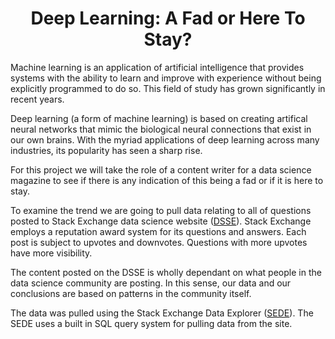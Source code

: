 # <center> Deep Learning:   A Fad or Here To Stay?</center>

Machine learning is an application of artificial intelligence that provides systems with the ability to learn and improve with experience without being explicitly programmed to do so.  This field of study has grown significantly in recent years.  

Deep learning (a form of machine learning) is based on creating artifical neural networks that mimic the biological neural connections that exist in our own brains.  With the myriad applications of deep learning across many industries, its popularity has seen a sharp rise.

For this project we will take the role of a content writer for a data science magazine to see if there is any indication of this being a fad or if it is here to stay.  

To examine the trend we are going to pull data relating to all of questions posted to Stack Exchange data science website ([DSSE](https://datascience.stackexchange.com)).  Stack Exchange employs a reputation award system for its questions and answers. Each post is subject to upvotes and downvotes. Questions with more upvotes have more visibility.  

The content posted on the DSSE is wholly dependant on what people in the data science community are posting.  In this sense, our data and our conclusions are based on patterns in the community itself.  

The data was pulled using the Stack Exchange Data Explorer ([SEDE](https://data.stackexchange.com/datascience/query/new)).  The SEDE uses a built in SQL query system for pulling data from the site.  

